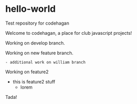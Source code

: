 # hello-world

Test repository for codehagan

Welcome to codehagan, a place for club javascript projects!

Working on develop branch.

Working on new feature branch.

	- additional work on william branch

Working on feature2

- this is feature2 stuff
  - lorem



Tada!

